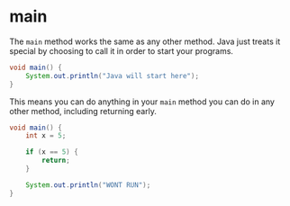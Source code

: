 # main

The `main` method works the same as any other method. Java just treats it special by choosing to
call it in order to start your programs.

```java
void main() {
    System.out.println("Java will start here");
}
```

This means you can do anything in your `main` method you can do in any other method, including returning early.

```java
void main() {
    int x = 5;

    if (x == 5) {
        return;
    }

    System.out.println("WONT RUN");
}
```